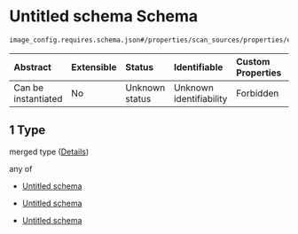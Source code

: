 # Untitled schema Schema

```txt
image_config.requires.schema.json#/properties/scan_sources/properties/extra_packages/items/allOf/1
```



| Abstract            | Extensible | Status         | Identifiable            | Custom Properties | Additional Properties | Access Restrictions | Defined In                                                                                              |
| :------------------ | :--------- | :------------- | :---------------------- | :---------------- | :-------------------- | :------------------ | :------------------------------------------------------------------------------------------------------ |
| Can be instantiated | No         | Unknown status | Unknown identifiability | Forbidden         | Allowed               | none                | [image\_config.requires.schema.json\*](../out/image_config.requires.schema.json "open original schema") |

## 1 Type

merged type ([Details](image_config-1-properties-scan_sources-properties-extra_packages-items-allof-1.md))

any of

*   [Untitled schema](image_config-1-properties-scan_sources-properties-extra_packages-items-allof-1-anyof-0.md "check type definition")

*   [Untitled schema](image_config-1-properties-scan_sources-properties-extra_packages-items-allof-1-anyof-1.md "check type definition")

*   [Untitled schema](image_config-1-properties-scan_sources-properties-extra_packages-items-allof-1-anyof-2.md "check type definition")
